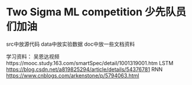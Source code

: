 # Two Sigma ML competition 少先队员们加油

src中放源代码
data中放实验数据
doc中放一些文档资料

学习资料：
吴恩达视频https://mooc.study.163.com/smartSpec/detail/1001319001.htm
LSTM https://blog.csdn.net/a819825294/article/details/54376781
RNN https://www.cnblogs.com/arkenstone/p/5794063.html
